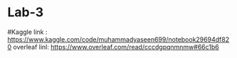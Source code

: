 # Lab-3

#Kaggle link : https://www.kaggle.com/code/muhammadyaseen699/notebook29694df820 
 overleaf linl: https://www.overleaf.com/read/cccdgpqnmnmw#66c1b6



 
